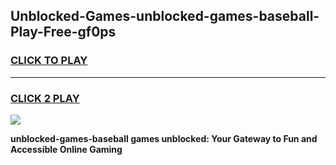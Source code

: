 
## Unblocked-Games-unblocked-games-baseball-Play-Free-gf0ps
<h3>
<a href="https://premium76.site?title=unblocked-games-baseball&ref=18A">CLICK TO PLAY</a></h3>
<hr>

<h3>
<a href="https://premium76.site?title=unblocked-games-baseball&ref=18A">CLICK 2 PLAY</a>
  
</h3>

<a href="https://premium76.site?title=unblocked-games-baseball&ref=18A"><img src="https://clearcache.store/games.png"></a>


**unblocked-games-baseball games unblocked: Your Gateway to Fun and Accessible Online Gaming**

